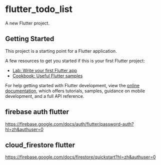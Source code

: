 # flutter_todo_list

A new Flutter project.

## Getting Started

This project is a starting point for a Flutter application.

A few resources to get you started if this is your first Flutter project:

- [Lab: Write your first Flutter app](https://docs.flutter.dev/get-started/codelab)
- [Cookbook: Useful Flutter samples](https://docs.flutter.dev/cookbook)

For help getting started with Flutter development, view the
[online documentation](https://docs.flutter.dev/), which offers tutorials,
samples, guidance on mobile development, and a full API reference.

## firebase auth flutter

https://firebase.google.com/docs/auth/flutter/password-auth?hl=zh&authuser=0

## cloud_firestore  flutter

https://firebase.google.com/docs/firestore/quickstart?hl=zh&authuser=0

